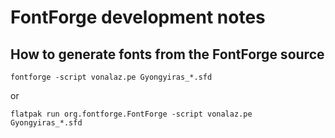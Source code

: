 # FontForge development notes

## How to generate fonts from the FontForge source

`fontforge -script vonalaz.pe Gyongyiras_*.sfd`

or

`flatpak run org.fontforge.FontForge -script vonalaz.pe Gyongyiras_*.sfd`
